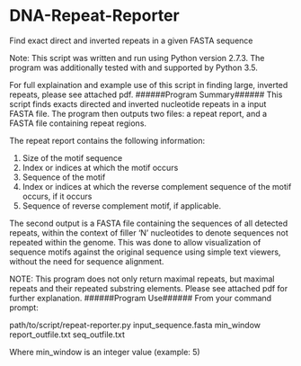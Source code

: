 # DNA-Repeat-Reporter
Find exact direct and inverted repeats in a given FASTA sequence

Note: This script was written and run using Python version 2.7.3. The program was additionally tested with and supported by Python 3.5.

For full explaination and example use of this script in finding large, inverted repeats, please see attached pdf.
######Program Summary######
This script finds exacts directed and inverted nucleotide repeats in a input FASTA file. The program then outputs two files: a repeat report, and a FASTA file containing repeat regions.

The repeat report contains the following information:
1.	Size of the motif sequence
2.	Index or indices at which the motif occurs
3.	Sequence of the motif
4.	Index or indices at which the reverse complement sequence of the motif occurs, if it occurs
5.	Sequence of reverse complement motif, if applicable.

The second output is a FASTA file containing the sequences of all detected repeats, within the context of filler ‘N’ nucleotides to denote sequences not repeated within the genome. This was done to allow visualization of sequence motifs against the original sequence using simple text viewers, without the need for sequence alignment. 

NOTE: This program does not only return maximal repeats, but maximal repeats and their repeated substring elements. Please see attached pdf for further explanation. 
######Program Use######
From your command prompt:

path/to/script/repeat-reporter.py input_sequence.fasta min_window report_outfile.txt seq_outfile.txt

Where min_window is an integer value (example: 5)
